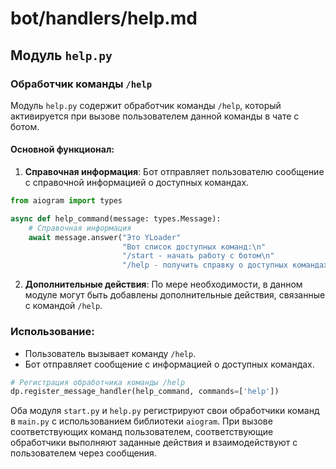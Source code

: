 # bot/handlers/help.md

## Модуль `help.py`

### Обработчик команды `/help`

Модуль `help.py` содержит обработчик команды `/help`, который активируется при вызове пользователем данной команды в чате с ботом.

#### Основной функционал:

1. **Справочная информация**: Бот отправляет пользователю сообщение с справочной информацией о доступных командах.

```python
from aiogram import types

async def help_command(message: types.Message):
    # Справочная информация
    await message.answer("Это YLoader"
                         "Вот список доступных команд:\n"
                         "/start - начать работу с ботом\n"
                         "/help - получить справку о доступных командах")
```

2. **Дополнительные действия**: По мере необходимости, в данном модуле могут быть добавлены дополнительные действия, связанные с командой `/help`.

### Использование:

- Пользователь вызывает команду `/help`.
- Бот отправляет сообщение с информацией о доступных командах.

```python
# Регистрация обработчика команды /help
dp.register_message_handler(help_command, commands=['help'])
``` 

Оба модуля `start.py` и `help.py` регистрируют свои обработчики команд в `main.py` с использованием библиотеки `aiogram`. При вызове соответствующих команд пользователем, соответствующие обработчики выполняют заданные действия и взаимодействуют с пользователем через сообщения.